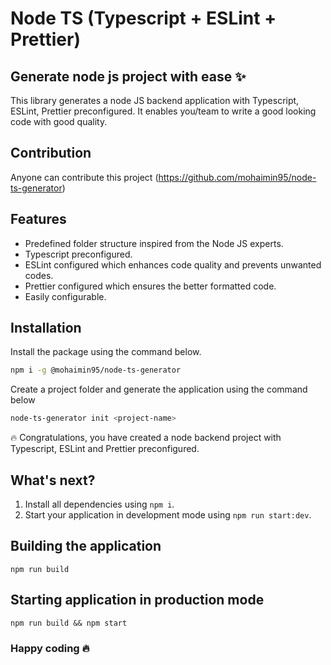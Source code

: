 # Node TS (Typescript + ESLint + Prettier)

## Generate node js project with ease ✨

This library generates a node JS backend application with Typescript, ESLint, Prettier preconfigured. It enables you/team to write a good looking code with good quality.

## Contribution

Anyone can contribute this project (https://github.com/mohaimin95/node-ts-generator)

## Features

- Predefined folder structure inspired from the Node JS experts.
- Typescript preconfigured.
- ESLint configured which enhances code quality and prevents unwanted codes.
- Prettier configured which ensures the better formatted code.
- Easily configurable.

## Installation

Install the package using the command below.

```sh
npm i -g @mohaimin95/node-ts-generator
```

Create a project folder and generate the application using the command below

```sh
node-ts-generator init <project-name>
```

🔥 Congratulations, you have created a node backend project with Typescript, ESLint and Prettier preconfigured.

## What's next?

1. Install all dependencies using `npm i`.
2. Start your application in development mode using `npm run start:dev`.

## Building the application

```
npm run build
```

## Starting application in production mode

```
npm run build && npm start
```

### Happy coding 🔥